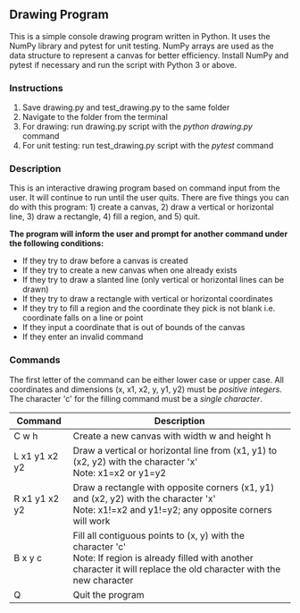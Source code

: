 ## Drawing Program

This is a simple console drawing program written in Python.   It uses the NumPy library and pytest for unit testing.  NumPy arrays are used as the data structure to represent a canvas for better efficiency.  Install NumPy and pytest if necessary and run the script with Python 3 or above.


### Instructions
1. Save drawing.py and test_drawing.py to the same folder
2. Navigate to the folder from the terminal
3. For drawing: run drawing.py script with the *python drawing.py* command
4. For unit testing: run test_drawing.py script with the *pytest* command


### Description
This is an interactive drawing program based on command input from the user.  It will continue to run until the user quits.   There are five things you can do with this program: 1) create a canvas, 2) draw a vertical or horizontal line, 3) draw a rectangle, 4) fill a region, and 5) quit.   

**The program will inform the user and prompt for another command under the following conditions:**
- If they try to draw before a canvas is created
- If they try to create a new canvas when one already exists
- If they try to draw a slanted line (only vertical or horizontal lines can be drawn)
- If they try to draw a rectangle with vertical or horizontal coordinates
- If they try to fill a region and the coordinate they pick is not blank i.e. coordinate falls on a line or point
- If they input a coordinate that is out of bounds of the canvas
- If they enter an invalid command


### Commands

The first letter of the command can be either lower case or upper case.  All coordinates and dimensions (x, x1, x2, y, y1, y2) must be *positive integers*.  The character 'c' for the filling command must be a *single character*.

| Command       | Description
| ------------- | ----------------------------------------------------------------------------------------------------------------- |
| C w h         | Create a new canvas with width w and height h |
| L x1 y1 x2 y2 | Draw a vertical or horizontal line from (x1, y1) to (x2, y2) with the character 'x'<br>Note: x1=x2 or y1=y2 |
| R x1 y1 x2 y2 | Draw a rectangle with opposite corners (x1, y1) and (x2, y2) with the character 'x'<br>Note: x1!=x2 and y1!=y2; any opposite corners will work |
| B x y c       | Fill all contiguous points to (x, y) with the character 'c'<br>Note: If region is already filled with another character it will replace the old character with the new character |
| Q             | Quit the program |
